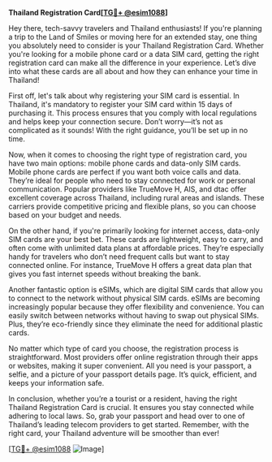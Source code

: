 **Thailand Registration Card[[TG💪+ @esim1088](https://t.me/s/esim1088)]**

Hey there, tech-savvy travelers and Thailand enthusiasts! If you're planning a trip to the Land of Smiles or moving here for an extended stay, one thing you absolutely need to consider is your Thailand Registration Card. Whether you're looking for a mobile phone card or a data SIM card, getting the right registration card can make all the difference in your experience. Let’s dive into what these cards are all about and how they can enhance your time in Thailand!

First off, let's talk about why registering your SIM card is essential. In Thailand, it's mandatory to register your SIM card within 15 days of purchasing it. This process ensures that you comply with local regulations and helps keep your connection secure. Don’t worry—it’s not as complicated as it sounds! With the right guidance, you’ll be set up in no time.

Now, when it comes to choosing the right type of registration card, you have two main options: mobile phone cards and data-only SIM cards. Mobile phone cards are perfect if you want both voice calls and data. They’re ideal for people who need to stay connected for work or personal communication. Popular providers like TrueMove H, AIS, and dtac offer excellent coverage across Thailand, including rural areas and islands. These carriers provide competitive pricing and flexible plans, so you can choose based on your budget and needs.

On the other hand, if you're primarily looking for internet access, data-only SIM cards are your best bet. These cards are lightweight, easy to carry, and often come with unlimited data plans at affordable prices. They’re especially handy for travelers who don’t need frequent calls but want to stay connected online. For instance, TrueMove H offers a great data plan that gives you fast internet speeds without breaking the bank.

Another fantastic option is eSIMs, which are digital SIM cards that allow you to connect to the network without physical SIM cards. eSIMs are becoming increasingly popular because they offer flexibility and convenience. You can easily switch between networks without having to swap out physical SIMs. Plus, they’re eco-friendly since they eliminate the need for additional plastic cards. 

No matter which type of card you choose, the registration process is straightforward. Most providers offer online registration through their apps or websites, making it super convenient. All you need is your passport, a selfie, and a picture of your passport details page. It’s quick, efficient, and keeps your information safe.

In conclusion, whether you’re a tourist or a resident, having the right Thailand Registration Card is crucial. It ensures you stay connected while adhering to local laws. So, grab your passport and head over to one of Thailand’s leading telecom providers to get started. Remember, with the right card, your Thailand adventure will be smoother than ever!

[[TG💪+ @esim1088](https://t.me/s/esim1088) ![Image](https://i.postimg.cc/Y0z9fWf4/image.png)]